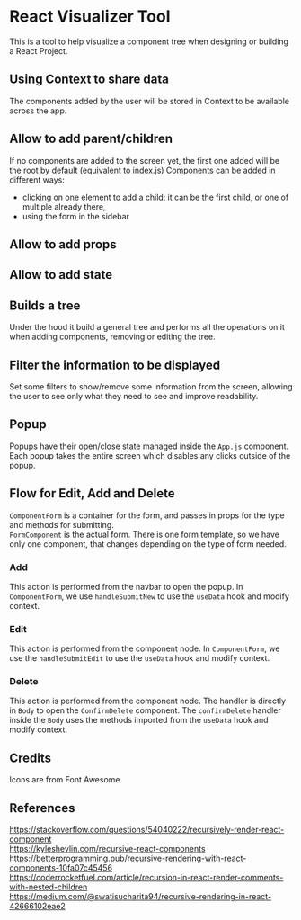 # React Visualizer Tool

This is a tool to help visualize a component tree when designing or building a React Project.

## Using Context to share data

The components added by the user will be stored in Context to be available across the app.

## Allow to add parent/children

If no components are added to the screen yet, the first one added will be the root by default (equivalent to index.js)
Components can be added in different ways:

- clicking on one element to add a child: it can be the first child, or one of multiple already there,
- using the form in the sidebar

## Allow to add props

## Allow to add state

## Builds a tree

Under the hood it build a general tree and performs all the operations on it when adding components, removing or editing the tree.

## Filter the information to be displayed

Set some filters to show/remove some information from the screen, allowing the user to see only what they need to see and improve readability.

## Popup

Popups have their open/close state managed inside the `App.js` component. Each popup takes the entire screen which disables any clicks outside of the popup.

## Flow for Edit, Add and Delete

`ComponentForm` is a container for the form, and passes in props for the type and methods for submitting. <br>
`FormComponent` is the actual form. There is one form template, so we have only one component, that changes depending on the type of form needed.

### Add

This action is performed from the navbar to open the popup. In `ComponentForm`, we use `handleSubmitNew` to use the `useData` hook and modify context.<br>

### Edit

This action is performed from the component node. In `ComponentForm`, we use the `handleSubmitEdit` to use the `useData` hook and modify context.<br>

### Delete

This action is performed from the component node. The handler is directly in `Body` to open the `ConfirmDelete` component. The `confirmDelete` handler inside the `Body` uses the methods imported from the `useData` hook and modify context.

## Credits

Icons are from Font Awesome.

## References

https://stackoverflow.com/questions/54040222/recursively-render-react-component<br>
https://kyleshevlin.com/recursive-react-components<br>
https://betterprogramming.pub/recursive-rendering-with-react-components-10fa07c45456<br>
https://coderrocketfuel.com/article/recursion-in-react-render-comments-with-nested-children<br>
https://medium.com/@swatisucharita94/recursive-rendering-in-react-42666102eae2<br>
